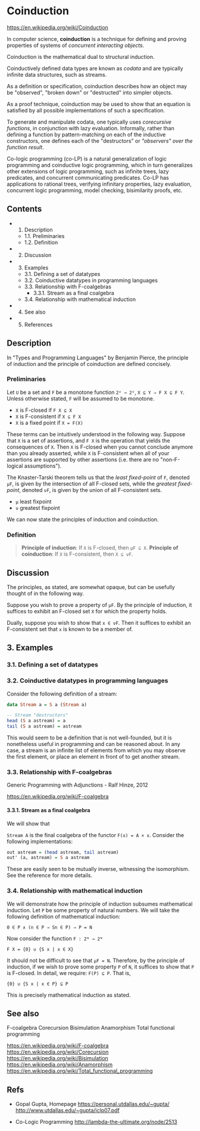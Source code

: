 # Coinduction

https://en.wikipedia.org/wiki/Coinduction

In computer science, **coinduction** is a technique for defining and proving properties of systems of *concurrent interacting objects*.

Coinduction is the mathematical dual to structural induction.

Coinductively defined data types are known as *codata* and are typically infinite data structures, such as streams.

As a definition or specification, coinduction describes how an object may be "observed", "broken down" or "destructed" into simpler objects.

As a proof technique, coinduction may be used to show that an equation is satisfied by all possible implementations of such a specification.

To generate and manipulate codata, one typically uses *corecursive functions*, in conjunction with lazy evaluation. Informally, rather than defining a function by pattern-matching on each of the inductive constructors, one defines each of the "destructors" or *"observers" over the function result*.

Co-logic programming (co-LP) is a natural generalization of logic programming and coinductive logic programming, which in turn generalizes other extensions of logic programming, such as infinite trees, lazy predicates, and concurrent communicating predicates. Co-LP has applications to rational trees, verifying infinitary properties, lazy evaluation, concurrent logic programming, model checking, bisimilarity proofs, etc.

## Contents

- 1. Description
  - 1.1. Preliminaries
  - 1.2. Definition
- 2. Discussion
- 3. Examples
  - 3.1. Defining a set of datatypes
  - 3.2. Coinductive datatypes in programming languages
  - 3.3. Relationship with F-coalgebras
    - 3.3.1. Stream as a final coalgebra
  - 3.4. Relationship with mathematical induction
- 4. See also
- 5. References

## Description

In "Types and Programming Languages" by Benjamin Pierce, the principle of induction and the principle of coinduction are defined concisely.

### Preliminaries

Let `U` be a set and `F` be a monotone function `2ᵁ → 2ᵁ`, `X ⊆ Y ⇒ F X ⊆ F Y`. Unless otherwise stated, `F` will be assumed to be monotone.
- `X` is F-closed      if `F X ⊆ X`
- `X` is F-consistent  if `X ⊆ F X`
- `X` is a fixed point if `X = F(X)`

These terms can be intuitively understood in the following way. Suppose that `X` is a set of assertions, and `F X` is the operation that yields the consequences of `X`. Then `X` is F-closed when you cannot conclude anymore than you already asserted, while `X` is F-consistent when all of your assertions are supported by other assertions (i.e. there are no "non-F-logical assumptions").

The Knaster-Tarski theorem tells us that the *least fixed-point* of `F`, denoted `μF`, is given by the intersection of all F-closed sets, while the *greatest fixed-point*, denoted `νF`, is given by the union of all F-consistent sets.

- `μ` least fixpoint
- `ν` greatest fixpoint

We can now state the principles of induction and coinduction.

### Definition

>**Principle of induction**: If `X` is F-closed, then `μF ⊆ X`.
>**Principle of coinduction**: If `X` is F-consistent, then `X ⊆ νF`.

## Discussion

The principles, as stated, are somewhat opaque, but can be usefully thought of in the following way. 

Suppose you wish to prove a property of `μF`. By the principle of induction, it suffices to exhibit an F-closed set `X` for which the property holds. 

Dually, suppose you wish to show that `x ∈ νF`. Then it suffices to exhibit an F-consistent set that `x` is known to be a member of.

## 3. Examples

### 3.1. Defining a set of datatypes


### 3.2. Coinductive datatypes in programming languages

Consider the following definition of a stream:

```hs
data Stream a = S a (Stream a)

-- Stream "destructors"
head (S a astream) = a
tail (S a astream) = astream
```

This would seem to be a definition that is not well-founded, but it is nonetheless useful in programming and can be reasoned about. In any case, a stream is an infinite list of elements from which you may observe the first element, or place an element in front of to get another stream.


### 3.3. Relationship with F-coalgebras

Generic Programming with Adjunctions - Ralf Hinze, 2012

https://en.wikipedia.org/wiki/F-coalgebra



#### 3.3.1. Stream as a final coalgebra

We will show that

`Stream A` is the final coalgebra of the functor `F(x) = A × x`. Consider the following implementations:

```hs
out astream = (head astream, tail astream)
out' (a, astream) = S a astream
```

These are easily seen to be mutually inverse, witnessing the isomorphism. See the reference for more details.

### 3.4. Relationship with mathematical induction

We will demonstrate how the principle of induction subsumes mathematical induction. Let `P` be some property of natural numbers. We will take the following definition of mathematical induction:

    0 ∈ P ∧ (n ∈ P ⇒ Sn ∈ P) ⇒ P = N

Now consider the function `F : 2ᴺ → 2ᴺ`

    F X = {0} ∪ {S x | x ∈ X}

It should not be difficult to see that `μF = N`. Therefore, by the principle of induction, if we wish to prove some property `P` of `N`, it suffices to show that `P` is F-closed. In detail, we require: `F(P) ⊆ P`. That is,

    {0} ∪ {S x | x ∈ P} ⊆ P

This is precisely mathematical induction as stated.


## See also

F-coalgebra
Corecursion
Bisimulation
Anamorphism
Total functional programming

https://en.wikipedia.org/wiki/F-coalgebra
https://en.wikipedia.org/wiki/Corecursion
https://en.wikipedia.org/wiki/Bisimulation
https://en.wikipedia.org/wiki/Anamorphism
https://en.wikipedia.org/wiki/Total_functional_programming

## Refs

- Gopal Gupta, Homepage
https://personal.utdallas.edu/~gupta/
http://www.utdallas.edu/~gupta/iclp07.pdf

- Co-Logic Programming
http://lambda-the-ultimate.org/node/2513
